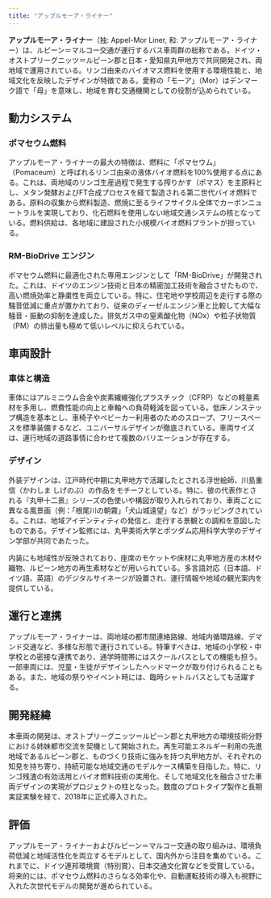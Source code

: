 ```yaml
---
title: "アップルモーア・ライナー"
---
```


**アップルモーア・ライナー**（独: Appel-Mor Liner, 和: アップルモーア・ライナー）は、ルピーン＝マルコー交通が運行するバス車両群の総称である。ドイツ・オストプリーグニッツ＝ルピーン郡と日本・愛知県丸甲地方で共同開発され、両地域で運用されている。リンゴ由来のバイオマス燃料を使用する環境性能と、地域文化を反映したデザインが特徴である。愛称の「モーア」（Mor）はデンマーク語で「母」を意味し、地域を育む交通機関としての役割が込められている。

## 動力システム

### ポマセウム燃料
アップルモーア・ライナーの最大の特徴は、燃料に「ポマセウム」（Pomaceum）と呼ばれるリンゴ由来の液体バイオ燃料を100%使用する点にある。これは、両地域のリンゴ生産過程で発生する搾りかす（ポマス）を主原料とし、メタン発酵およびFT合成プロセスを経て製造される第二世代バイオ燃料である。原料の収集から燃料製造、燃焼に至るライフサイクル全体でカーボンニュートラルを実現しており、化石燃料を使用しない地域交通システムの核となっている。燃料供給は、各地域に建設された小規模バイオ燃料プラントが担っている。

### RM-BioDrive エンジン
ポマセウム燃料に最適化された専用エンジンとして「RM-BioDrive」が開発された。これは、ドイツのエンジン技術と日本の精密加工技術を融合させたもので、高い燃焼効率と静粛性を両立している。特に、住宅地や学校周辺を走行する際の騒音低減に重点が置かれており、従来のディーゼルエンジン車と比較して大幅な騒音・振動の抑制を達成した。排気ガス中の窒素酸化物（NOx）や粒子状物質（PM）の排出量も極めて低いレベルに抑えられている。

## 車両設計

### 車体と構造
車体にはアルミニウム合金や炭素繊維強化プラスチック（CFRP）などの軽量素材を多用し、燃費性能の向上と車軸への負荷軽減を図っている。低床ノンステップ構造を基本とし、車椅子やベビーカー利用者のためのスロープ、フリースペースを標準装備するなど、ユニバーサルデザインが徹底されている。車両サイズは、運行地域の道路事情に合わせて複数のバリエーションが存在する。

### デザイン
外装デザインは、江戸時代中期に丸甲地方で活躍したとされる浮世絵師、川島重信（かわしま しげのぶ）の作品をモチーフとしている。特に、彼の代表作とされる『丸甲十二景』シリーズの色使いや構図が取り入れられており、車両ごとに異なる風景画（例：「根尾川の朝霧」「犬山城遠望」など）がラッピングされている。これは、地域アイデンティティの発信と、走行する景観との調和を意図したものである。デザイン監修には、丸甲美術大学とポツダム応用科学大学のデザイン学部が共同であたった。

内装にも地域性が反映されており、座席のモケットや床材に丸甲地方産の木材や織物、ルピーン地方の再生素材などが用いられている。多言語対応（日本語、ドイツ語、英語）のデジタルサイネージが設置され、運行情報や地域の観光案内を提供している。

## 運行と連携

アップルモーア・ライナーは、両地域の都市間連絡路線、地域内循環路線、デマンド交通など、多様な形態で運行されている。特筆すべきは、地域の小学校・中学校との密接な連携であり、通学時間帯にはスクールバスとしての機能も担う。一部車両には、児童・生徒がデザインしたヘッドマークが取り付けられることもある。また、地域の祭りやイベント時には、臨時シャトルバスとしても活躍する。

## 開発経緯

本車両の開発は、オストプリーグニッツ＝ルピーン郡と丸甲地方の環境技術分野における姉妹都市交流を契機として開始された。再生可能エネルギー利用の先進地域であるルピーン郡と、ものづくり技術に強みを持つ丸甲地方が、それぞれの知見を持ち寄り、持続可能な地域交通のモデルケース構築を目指した。特に、リンゴ残渣の有効活用とバイオ燃料技術の実用化、そして地域文化を融合させた車両デザインの実現がプロジェクトの柱となった。数度のプロトタイプ製作と長期実証実験を経て、2018年に正式導入された。

## 評価

アップルモーア・ライナーおよびルピーン＝マルコー交通の取り組みは、環境負荷低減と地域活性化を両立するモデルとして、国内外から注目を集めている。これまでに、ドイツ連邦環境賞（特別賞）、日本交通文化賞などを受賞している。将来的には、ポマセウム燃料のさらなる効率化や、自動運転技術の導入も視野に入れた次世代モデルの開発が進められている。